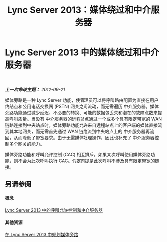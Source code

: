 ﻿---
title: Lync Server 2013：媒体绕过和中介服务器
TOCTitle: 媒体绕过和中介服务器
ms:assetid: 8ed35f95-05cd-4b5d-8470-442d2323df71
ms:mtpsurl: https://technet.microsoft.com/zh-cn/library/Gg398719(v=OCS.15)
ms:contentKeyID: 49313564
ms.date: 05/19/2016
mtps_version: v=OCS.15
ms.translationtype: HT
---

# Lync Server 2013 中的媒体绕过和中介服务器

 

_**上一次修改主题：** 2012-09-21_

媒体旁路是一种 Lync Server 功能，使管理员可以将呼叫路由配置为直接在用户终结点和公用电话交换网 (PSTN) 网关之间流动，而无需遍历 中介服务器。媒体旁路功能通过减少延迟、不必要的转换、可能的数据包丢失和潜在的故障点数来提高呼叫质量。当没有 中介服务器的远程站点通过一个或多个具有限定带宽的 WAN 链路连接到中央站点时，媒体旁路功能允许来自远程站点上的客户端的媒体直接流到其本地网关，而无需首先通过 WAN 链路流到中央站点上的 中介服务器再流回，从而降低了带宽要求。由于无需媒体处理操作，因此也补充了 中介服务器控制多个网关的能力。

媒体旁路功能和呼叫允许控制 (CAC) 相互排斥。如果某次呼叫使用媒体旁路功能，则不会为此次呼叫执行 CAC。假定前提是此次呼叫不涉及具有限定带宽的链接。

## 另请参阅

#### 概念

[Lync Server 2013 中的呼叫允许控制和中介服务器](lync-server-2013-call-admission-control-and-mediation-server.md)  

#### 其他资源

[在 Lync Server 2013 中规划媒体旁路](lync-server-2013-planning-for-media-bypass.md)

